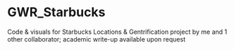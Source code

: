 # GWR_Starbucks
 
Code & visuals for Starbucks Locations & Gentrification project by me and 1 other collaborator; academic write-up available upon request 
